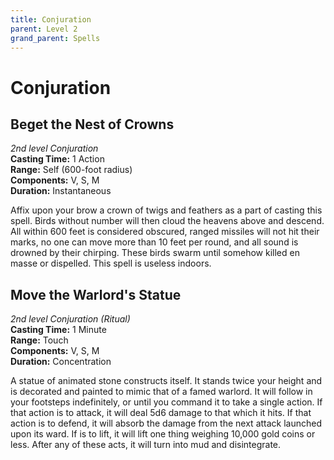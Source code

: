 ```yaml
---
title: Conjuration
parent: Level 2
grand_parent: Spells
---
```


# Conjuration

## Beget the Nest of Crowns
*2nd level Conjuration*<br>
**Casting Time:** 1 Action<br>
**Range:** Self (600-foot radius)<br>
**Components:** V, S, M<br>
**Duration:** Instantaneous

Affix upon your brow a crown of twigs and feathers as a part of casting this spell. Birds without number will then cloud the heavens above and descend. All within 600 feet is considered obscured, ranged missiles will not hit their marks, no one can move more than 10 feet per round, and all sound is drowned by their chirping. These birds swarm until somehow killed en masse or dispelled. This spell is useless indoors.

## Move the Warlord's Statue
*2nd level Conjuration (Ritual)*<br>
**Casting Time:** 1 Minute<br>
**Range:** Touch<br>
**Components:** V, S, M<br>
**Duration:** Concentration

A statue of animated stone constructs itself. It stands twice your height and is decorated and painted to mimic that of a famed warlord. It will follow in your footsteps indefinitely, or until you command it to take a single action. If that action is to attack, it will deal 5d6 damage to that which it hits. If that action is to defend, it will absorb the damage from the next attack launched upon its ward. If is to lift, it will lift one thing weighing 10,000 gold coins or less. After any of these acts, it will turn into mud and disintegrate.
